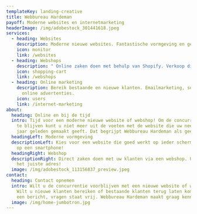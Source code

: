 ```yaml
---
templateKey: landing-creative
title: Webbureau Hardeman
payoff: Moderne websites en internetmarketing
headerImage: /img/adobestock_301441618.jpeg
services:
  - heading: Websites
    description: Moderne nieuwe websites. Fantastische vormgeving en gemakkelijk onderhoud.
    icon: monitor
    link: /websites
  - heading: Webshops
    description: " Online zaken doen met behulp van Shopify. Verkoop direct aan uw klanten."
    icon: shopping-cart
    link: /webshops
  - heading: Online marketing
    description: Bereik bestaande en nieuwe klanten. Emailmarketing, social media en
      online advertenties.
    icon: users
    link: /internet-marketing
about:
  heading: Online en bij de tijd
  intro: Tijd voor een moderne nieuwe website of webshop! Om de concurrentie voor
    te blijven kunt u niet meer uit de voeten met de website die uw neefje tien
    jaar geleden gemaakt geeft. Dat begrijpt Webbureau Hardeman als geen ander.
  headingLeft: Moderne vormgeving
  descriptionLeft: Kies voor een website die goed werkt op ieder scherm, en zeker
    op een smartphone!
  headingRight: Webshop
  descriptionRight: Direct zaken doen met uw klanten via een webshop. U bent aan
    het juiste adres!
  image: /img/adobestock_113156837_preview.jpeg
contact:
  heading: Contact opnemen
  intro: Wilt u de concurrentie voorblijven met een nieuwe website of webshop?
    Wilt u nieuwe klanten bereiken of bestaande klanten terug laten komen? Stuur
    een bericht, vragen staat vrij. Webbureau Hardeman maakt graag kennis!
  image: /img/home-jumbotron.jpg
---
```


